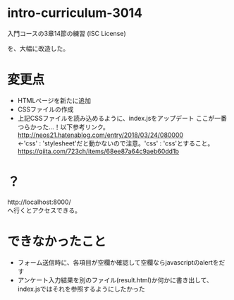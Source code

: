 # intro-curriculum-3014
入門コースの3章14節の練習 (ISC License)

を、大幅に改造した。

# 変更点
- HTMLページを新たに追加
- CSSファイルの作成
- 上記CSSファイルを読み込めるように、index.jsをアップデート
ここが一番つらかった…！以下参考リンク。
http://neos21.hatenablog.com/entry/2018/03/24/080000  
←'css' : 'stylesheet'だと動かないので注意。'css' : 'css'とすること。  
https://qiita.com/723ch/items/68ee87a64c9aeb60dd1b  

# ？
http://localhost:8000/  
へ行くとアクセスできる。

# できなかったこと
- フォーム送信時に、各項目が空欄か確認して空欄ならjavascriptのalertをだす
- アンケート入力結果を別のファイル(result.html)か何かに書き出して、index.jsではそれを参照するようにしたかった
